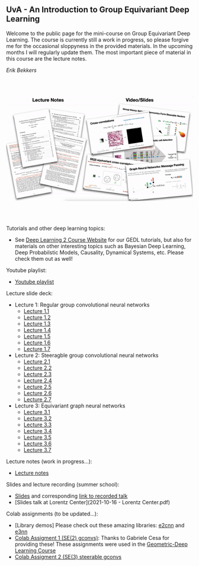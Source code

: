 

## UvA - An Introduction to Group Equivariant Deep Learning

Welcome to the public page for the mini-course on Group Equivariant Deep Learning. The course is currently still a work in progress, so please forgive me for the occasional sloppyness in the provided materials. In the upcoming months I will regularly update them. The most important piece of material in this course are the lecture notes. 

*Erik Bekkers*

<br/><br/>

![](/lnandslides.gif)

<br/><br/>

Tutorials and other deep learning topics:
* See [Deep Learning 2 Course Website](https://uvadl2c.github.io) for our GEDL tutorials, but also for materials on other interesting topics such as Bayesian Deep Learning, Deep Probabilstic Models, Causality, Dynamical Systems, etc. Please check them out as well!

Youtube playlist:
* [Youtube playlist](https://youtube.com/playlist?list=PL8FnQMH2k7jzPrxqdYufoiYVHim8PyZWd)

Lecture slide deck:
* Lecture 1: Regular group convolutional neural networks
  * [Lecture 1.1](lectures_pdf/Lecture_1_1_Motivation.pdf)
  * [Lecture 1.2](lectures_pdf/Lecture_1_2_GroupTheory.pdf)
  * [Lecture 1.3](lectures_pdf/Lecture_1_3_RegularGroupConvolutions.pdf)
  * [Lecture 1.4](lectures_pdf/Lecture_1_4_Example.pdf)
  * [Lecture 1.5](lectures_pdf/Lecture_1_5_History.pdf)
  * [Lecture 1.6](lectures_pdf/Lecture_1_6_GroupTheory.pdf)
  * [Lecture 1.7](lectures_pdf/Lecture_1_7_GConvsAreAllYouNeed.pdf)
* Lecture 2: Steeragble group convolutional neural networks
  * [Lecture 2.1](lectures_pdf/Lecture_2_1_SteerableBasis.pdf)
  * [Lecture 2.2](lectures_pdf/Lecture_2_2_RegularGConvInSteerableBasis.pdf)
  * [Lecture 2.3](lectures_pdf/Lecture_2_3_GroupTheoryIrrepsFourier.pdf)
  * [Lecture 2.4](lectures_pdf/Lecture_2_4_GroupTheoryFeatureFields.pdf)
  * [Lecture 2.5](lectures_pdf/Lecture_2_5_SteerableGConvs.pdf)
  * [Lecture 2.6](lectures_pdf/Lecture_2_6_ActivationFunctions.pdf)
  * [Lecture 2.7](lectures_pdf/Lecture_2_7_HarmonicNetworks.pdf)
* Lecture 3: Equivariant graph neural networks
  * [Lecture 3.1](lectures_pdf/Lecture_3_1_Motivation.pdf)
  * [Lecture 3.2](lectures_pdf/Lecture_3_2_EquivariantMessagePassing.pdf)
  * [Lecture 3.3](lectures_pdf/Lecture_3_3_ConditionalLinear.pdf)
  * [Lecture 3.4](lectures_pdf/Lecture_3_4_GroupTheorySO3IrrepsClebschGordan.pdf)
  * [Lecture 3.5](lectures_pdf/Lecture_3_5_Literature3DSteerable.pdf)
  * [Lecture 3.6](lectures_pdf/Lecture_3_6_Literature3DRegular.pdf)
  * [Lecture 3.7](lectures_pdf/Lecture_3_7_GaugeEquivariant.pdf)

Lecture notes (work in progress...):
* [Lecture notes](GroupConvLectureNotes.pdf)

Slides and lecture recording (summer school):
* [Slides](GEDL_slides.pdf) and corresponding [link to recorded talk](https://geometric-deep-learning.compute.dtu.dk/talks-and-materials/)
* [Slides talk at Lorentz Center](2021-10-16 - Lorentz Center.pdf)

Colab assignments (to be updated...):
* [Library demos] Please check out these amazing libraries: [e2cnn](https://github.com/QUVA-Lab/e2cnn) and [e3nn](https://e3nn.org)
* [Colab Assigment 1 (SE(2) gconvs)](https://colab.research.google.com/drive/1DfUuk-NZtW5d0toMnL752dYEMSVuNWgM?usp=sharing): Thanks to Gabriele Cesa for providing these! These assignments were used in the [Geometric-Deep Learning Course](https://geometricdeeplearning.com/lectures/)  
* [Colab Assigment 2 (SE(3) steerable gconvs](https://colab.research.google.com/drive/1ZtV6_U6lt7URvTHC71SwbUNCiEfK6aD1?usp=sharing)

